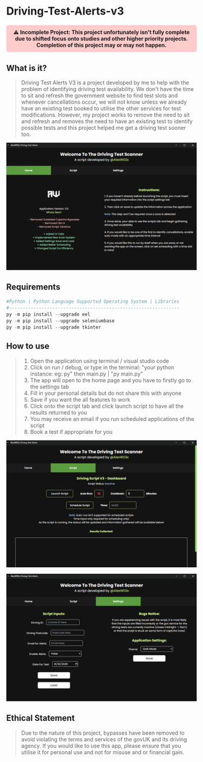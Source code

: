 # Driving-Test-Alerts-v3

<div align="center" style="background-color: #ffcccb; padding: 10px; border-radius: 5px; margin: 20px 0;">
  <strong>⚠️ Incomplete Project: This project unfortunately isn't fully complete due to shifted focus onto studies and other higher priority projects. Completion of this project may or may not happen.</strong>
</div>

## What is it?
> Driving Test Alerts V3 is a project developed by me to help with the problem of identifying driving test availability. We don't have the time to sit and refresh the government website to find test slots and whenever cancellations occur, we will not know unless we already have an existing test booked to utilise the other services for test modifications. However, my project works to remove the need to sit and refresh and removes the need to have an existing test to identify possible tests and this project helped me get a driving test sooner too.

![Home Page Screenshot](Images/Home.png)

## Requirements
```Python
#Python | Python Language Supported Operating System | Libraries
#---------------------------------------------------------------
py -m pip install --upgrade eel
py -m pip install --upgrade seleniumbase
py -m pip install --upgrade tkinter
```

## How to use
> 1. Open the application using terminal / visual studio code
> 2. Click on run / debug, or type in the terminal: "your python instance: eg: py" then main.py | "py main.py"
> 3. The app will open to the home page and you have to firstly go to the settings tab
> 4. Fill in your personal details but do not share this with anyone
> 5. Save if you want the all features to work
> 6. Click onto the script tab and click launch script to have all the results returned to you
> 7. You may receive an email if you run scheduled applications of the script
> 8. Book a test if appropriate for you

![Script Screenshot](Images/Script.png)

![Settings Screenshot](Images/Settings.png)

## Ethical Statement
> Due to the nature of this project, bypasses have been removed to avoid violating the terms and services of the govUK and its driving agency. If you would like to use this app, please ensure that you utilise it for personal use and not for misuse and or financial gain.


